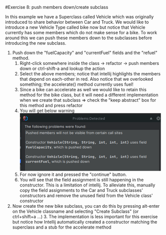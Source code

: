 #Exercise 8: push members down/create subclass

In this example we have a Superclass called Vehicle which was originally introduced to share behavior between Car and Truck.
We would like to introduce a new Vehicle Type called bike now but notice that Vehicle currently has some members which do not make sense for a bike.
To work around this we can push these members down to the subclasses before introducing the new subclass.


1. Push down the "fuelCapacity" and "currentFuel" fields and the "refuel" method. 
   1. Right-click somewhere inside the class -> refactor -> push members down or ctrl-shift-a and lookup the action
   2. Select the above members; notice that intellij highlights the members that depend on each-other in red. Also notice that we overlooked something; the accelerate() method currently uses fuel!
   3. Since a bike can accelerate as well we would like to retain this method for the bike class, but it will need a different implementation when we create that subclass
   => check the "keep abstract" box for this method and press refactor
   4. You will get below warning   
   ![img.png](img.png)
   5. For now ignore it and pressed the "continue" button. 
   6. You will see that the field assignment is still happening in the constructor. 
   This is a limitation of intellij. To alleviate this, manually copy the field assignments to the Car and Truck subclasses' constructors 
   and remove the unused field from the Vehicle class' constructor 
2. Now create the new bike subclass, you can do this by pressing alt-enter on the Vehicle classname and selecting "Create Subclass" (or ctrl+shift+a ...)
   3. The implementation is less important for this exercise but notice how Intellij automatically created a constructor matching the superclass and a stub for the accelerate method